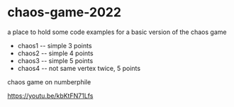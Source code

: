 # chaos-game-2022
a place to hold some code examples for a basic version of the chaos game

- chaos1  -- simple 3 points
- chaos2  -- simple 4 points
- chaos3  -- simple 5 points
- chaos4  -- not same vertex twice, 5 points


chaos game on numberphile

https://youtu.be/kbKtFN71Lfs
